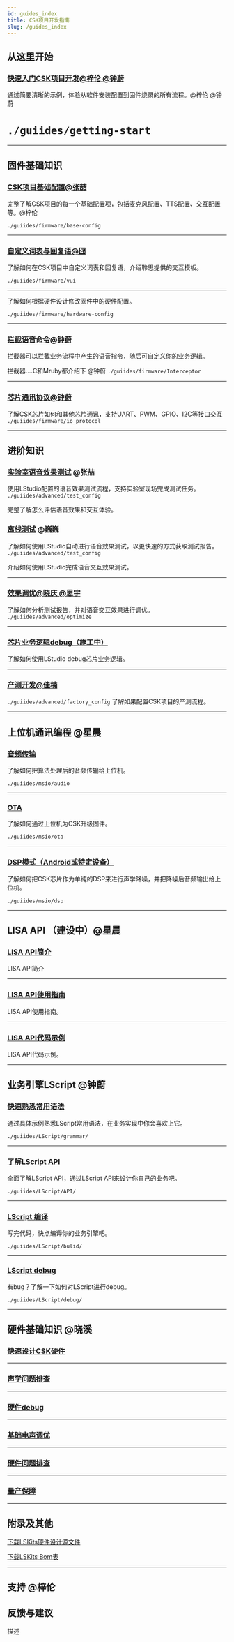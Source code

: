 ```yaml
---
id: guides_index
title: CSK项目开发指南
slug: /guides_index
---
```


## 从这里开始
### [快速入门CSK项目开发@梓伦 @钟蔚](http://localhost:3000/getting_start)


通过简要清晰的示例，体验从软件安装配置到固件烧录的所有流程。@梓伦 @钟蔚

`./guiides/getting-start`
=======


--------

## 固件基础知识

### [CSK项目基础配置@张喆](/lisa_guide)

完整了解CSK项目的每一个基础配置项，包括麦克风配置、TTS配置、交互配置等。@梓伦

`./guiides/firmware/base-config`

--------

### [自定义词表与回复语@囧](/lisa_guide)


了解如何在CSK项目中自定义词表和回复语，介绍聆思提供的交互模板。



`./guiides/firmware/vui`

--------



了解如何根据硬件设计修改固件中的硬件配置。

`./guiides/firmware/hardware-config`

--------


### [拦截语音命令@钟蔚](/lisa_guide)

拦截器可以拦截业务流程中产生的语音指令，随后可自定义你的业务逻辑。

拦截器....C和Mruby都介绍下 @钟蔚
`./guiides/firmware/Interceptor`

--------


### [芯片通讯协议@钟蔚](www)



了解CSK芯片如何和其他芯片通讯，支持UART、PWM、GPIO、I2C等接口交互
`./guiides/firmware/io_protocol`


--------

## 进阶知识

### [实验室语音效果测试](/lisa_guide) @张喆


使用LStudio配置的语音效果测试流程，支持实验室现场完成测试任务。
`./guiides/advanced/test_config`

完整了解怎么评估语音效果和交互体验。


### [离线测试](/lisa_guide) @巍巍

了解如何使用LStudio自动进行语音效果测试，以更快速的方式获取测试报告。
`./guiides/advanced/test_config`

介绍如何使用LStudio完成语音交互效果测试。


-----------------


### [效果调优@晓庆 @思宇](/lisa_guide) 

了解如何分析测试报告，并对语音交互效果进行调优。
`./guiides/advanced/optimize`

--------


### [芯片业务逻辑debug（施工中）](/lisa_guide)


了解如何使用LStudio debug芯片业务逻辑。

--------


### [产测开发@佳楠](/lisa_guide) 

`./guiides/advanced/factory_config`
了解如果配置CSK项目的产测流程。

--------

## 上位机通讯编程 @星晨



### [音频传输](/lisa_guide)


了解如何把算法处理后的音频传输给上位机。

`./guiides/msio/audio`

-------------------

### [OTA](/lisa_guide)

了解如何通过上位机为CSK升级固件。

`./guiides/msio/ota`

-------------------

### [DSP模式（Android或特定设备）](/lisa_guide)

了解如何把CSK芯片作为单纯的DSP来进行声学降噪，并把降噪后音频输出给上位机。

`./guiides/msio/dsp`



--------

## LISA API （建设中）@星晨

### [LISA API简介](/lisa_guide)

LISA API简介

--------

### [LISA API使用指南](http://localhost:3000/lisa_guide)

LISA API使用指南。


--------

### [LISA API代码示例](/lisa_guide)

LISA API代码示例。

--------

## 业务引擎LScript @钟蔚

### [快速熟悉常用语法](/lisa_guide)

通过具体示例熟悉LScript常用语法，在业务实现中你会喜欢上它。

`./guiides/LScript/grammar/`

-------------------

### [了解LScript API](/lisa_guide)

全面了解LScript API，通过LScript API来设计你自己的业务吧。

`./guiides/LScript/API/`

-------------------

### [LScript 编译](/lisa_guide)

写完代码，快点编译你的业务引擎吧。

`./guiides/LScript/bulid/`

--------

### [LScript debug](/lisa_guide)

有bug？了解一下如何对LScript进行debug。

`./guiides/LScript/debug/`

-------------------
## 硬件基础知识 @晓溪

### [快速设计CSK硬件](/lisa_guide)

------------------------

### [声学问题排查](/lisa_guide)

-------------------

### [硬件debug](/lisa_guide)

---------------------

### [基础电声调优](/lisa_guide)

---------------------

### [硬件问题排查](/lisa_guide)

----------------------

### [量产保障](/lisa_guide)

---------------------

## 附录及其他

[下载LSKits硬件设计源文件](/lisa_guide)

[下载LSKits Bom表](/lisa_guide)

--------
## 支持 @梓伦

## 反馈与建议

描述